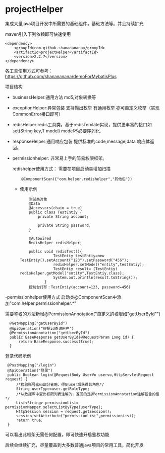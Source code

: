 # projectHelper
集成大量java项目开发中所需要的基础组件，基础方法等。并且持续扩充

maven引入下列依赖即可快速使用

    <dependency>
        <groupId>com.github.shanananana</groupId>
        <artifactId>projectHelper</artifactId>
        <version>2.2.7</version>
    </dependency>
各工具使用方式可参考：https://github.com/shanananana/demoForMybatisPlus    
    
项目结构

 - businessHelper:通用方法 md5,对象转换等
 
 - exceptionHelper:异常包装 支持抛出枚举 有通用枚举 亦可自定义枚举（实现CommonError接口即可）   

 - redisHelper:redis工具类，基于redisTemlate实现，提供更丰富的接口如set(String key,T model) model不必要序列化.
           
     
 - responseHelper:通用响应包装 提供标准的code,message,data 响应体返回。
 
 - permissionhelper: 非常易上手的简易权限框架。
 
 
    
      redishelper使用方式： 需要在项目启动类增加扫描  
                
           @ComponentScan({"com.helper.redishelper","其他包"})
        
 
     - 使用示例
               
               测试类对象
               @Data
               @Accessors(chain = true)
               public class TestEntiy {
                   private String account;
               
                   private String password;
               }
               
               @Autowired
               RedisHelper redisHelper;
               
               public void redisTest(){
                          TestEntiy testEntiy=new TestEntiy().setAccount("123").setPassword("456");
                          redisHelper.setModel("entity",testEntiy);
                          TestEntiy result= (TestEntiy) redisHelper.getModel("entity",TestEntiy.class);
                          System.out.println(result.toString());
                      }
               控制台打印：TestEntiy(account=123, password=456)
     
     
 -permissionhelper使用方式
 启动类@ComponentScan中添加"com.helper.permissionhelper.*"  
 
 需要鉴权的方法新增@PermissionAnnotation("自定义的权限如"getUserById"")
 
      @GetMapping("getUserById")
      @ApiOperation("根据id查询用户")
      @PermissionAnnotation("getUserById")
      public BaseResponse getUserById(@RequestParam Long id) {
          return BaseResponse.success(true);
      }       
     
 登录代码示例
 
     @PostMapping("/login")
     @ApiOperation("登录")
     public Boolean login(@RequestBody UserVo uservo,HttpServletRequest request) {
         /*检验账号密码部分省略，得到user后获得其角色*/
         String userType=user.getRoleType;
         /*从数据库中查出权限列表注解的，返回的是@PermissionAnnotation注解包含的值*/
         List<String> permissionList= permissionMapper.selectListByType(userType);
         HttpSession session = request.getSession();
         session.setAttribute("permissionList",permissionList);
         return true;
     }
 可以看出此框架无需任何配置，即可快速开启鉴权功能
 
 后续会继续扩充，尽量覆盖到大多数普通java项目的常用工具，简化开发
